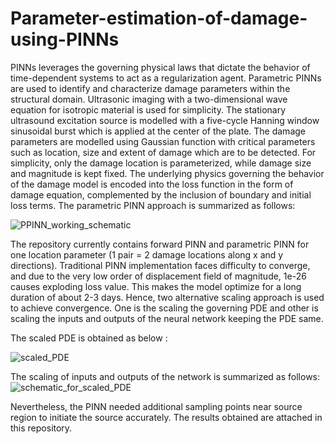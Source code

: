# Parameter-estimation-of-damage-using-PINNs
PINNs leverages the governing physical laws that dictate the behavior of time-dependent systems to act as a regularization agent. Parametric PINNs are used to identify
and characterize damage parameters within the structural domain. Ultrasonic imaging with a two-dimensional wave equation for isotropic material is used for simplicity. The stationary ultrasound excitation source is modelled with a five-cycle Hanning window sinusoidal burst which is applied at the center of the plate. The damage parameters are modelled using Gaussian function with critical parameters such as location, size and extent of damage which are to be detected. For simplicity,
only the damage location is parameterized, while damage size and magnitude is kept fixed. The underlying physics governing the behavior of the damage model is
encoded into the loss function in the form of damage equation, complemented by the inclusion of boundary and initial loss terms. The parametric PINN approach is summarized as follows:

![PPINN_working_schematic](https://github.com/user-attachments/assets/9c990501-633a-4125-ba93-a8fcb324acfc)

The repository currently contains forward PINN and parametric PINN for one location parameter (1 pair = 2 damage locations along x and y directions). Traditional PINN implementation faces difficulty to converge, and due to the very low order of displacement field of magnitude, 1e-26 causes exploding loss value. This makes the model optimize for a long duration of about 2-3 days. Hence, two alternative scaling approach is used to achieve convergence. One is the scaling the governing PDE and other is scaling the inputs and outputs of the neural network keeping the PDE same.

The scaled PDE is obtained as below :

![scaled_PDE](https://github.com/user-attachments/assets/370e234e-aa0a-40a9-ae1f-35667ce5a6bc)

The scaling of inputs and outputs of the network is summarized as follows:
![schematic_for_scaled_PDE](https://github.com/user-attachments/assets/7f2bb76b-61f9-448a-ba87-a51a1a700258)

Nevertheless, the PINN needed additional sampling points near source region to initiate the source accurately. The results obtained are attached in this repository.


